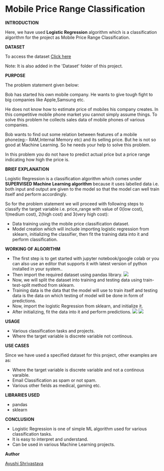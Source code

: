 # **Mobile Price Range Classification**

**INTRODUCTION**

Here, we have used **Logistic Regression** algorithm which is a classification algorithm for the project as Mobile Price Range Classification.

**DATASET**

To access the dataset [Click here](https://www.kaggle.com/iabhishekofficial/mobile-price-classification?select=train.csv)

Note: It is also added in the 'Dataset' folder of this project.

**PURPOSE**

The problem statement given below:

Bob has started his own mobile company. He wants to give tough fight to big companies like Apple,Samsung etc.

He does not know how to estimate price of mobiles his company creates. In this competitive mobile phone market you cannot simply assume things. To solve this problem he collects sales data of mobile phones of various companies.

Bob wants to find out some relation between features of a mobile phone(eg:- RAM,Internal Memory etc) and its selling price. But he is not so good at Machine Learning. So he needs your help to solve this problem.

In this problem you do not have to predict actual price but a price range indicating how high the price is.

**BRIEF EXPLANATION**

Logistic Regression is a classification algorithm which comes under **SUPERVISED Machine Learning algorithm** because it uses labelled data i.e. both input and output are given to the model so that the model can well train itself and perform accordingly.

So for the problem statement we will proceed with following steps to classify the target variable i.e. price_range with value of 0(low cost), 1(medium cost), 2(high cost) and 3(very high cost):

- Data training using the mobile price classification dataset.
- Model creation which will include importing logistic regression from sklearn, initializing the classifier, then fit the training data into it and perform classification.

**WORKING OF ALGORITHM**

- The first step is to get started with jupyter notebook/google colab or you can also use an editor that supports it with latest version of python installed in your system..
- Then import the required dataset using pandas library. ![](https://github.com/ayushi424/PyAlgo-Tree/blob/main/Machine%20Learning/Mobile%20Price%20Range%20Classification/Images/lr1.jpg)
- Now, we will split the dataset into training and testing data using train-test-split method from sklearn.
- Training data is the data that the model will use to train itself and testing data is the data on which testing of model will be done in form of predictions.
- Now, import the logistic Regression from sklearn, and initialize it.
- After initializing, fit the data into it and perform predictions. ![](https://github.com/ayushi424/PyAlgo-Tree/blob/main/Machine%20Learning/Mobile%20Price%20Range%20Classification/Images/lr2.jpg) ![](https://github.com/ayushi424/PyAlgo-Tree/blob/main/Machine%20Learning/Mobile%20Price%20Range%20Classification/Images/lr3.jpg)

**USAGE**

- Various classification tasks and projects.
- Where the target variable is discrete variable not continous.

**USE CASES**

Since we have used a specified dataset for this project, other examples are as:

- Where the target variable is discrete variable and not a continous varaible.
- Email Classification as spam or not spam.
- Various other fields as medical, gaming etc.

**LIBRARIES USED**

- pandas
- sklearn

**CONCLUSION**

- Logistic Regression is one of simple ML algorithm used for various classification tasks.
- It is easy to interpret and understand.
- Can be used in various Machine Learning projects.

**Author**

[Ayushi Shrivastava](https://github.com/ayushi424)
